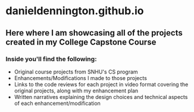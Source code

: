 # danieldennington.github.io

## Here where I am showcasing all of the projects created in my College Capstone Course

### Inside you'll find the following:
- Original course projects from SNHU's CS program
- Enhancements/Modifications I made to those projects
- Links to the code reviews for each project in video format covering the original projects, along with my enhancement plan
- Written narratives explaining the design choices and technical aspects of each enhancement/modification
